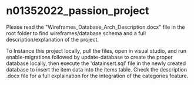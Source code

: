 # n01352022_passion_project
Please read the "Wireframes_Database_Arch_Description.docx" file in the root folder to find wireframes/database schema
and a full description/explanation of the project.

To Instance this project locally, pull the files, open in visual studio, and run enable-migrations followed by update-database
to create the proper database locally, then execute the 'datainsert.sql' file in the newly created database to insert the item data
into the items table. Check the description .docx file for a full explaination for the integration of the categories feature.
